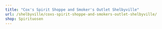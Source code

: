 ```yaml
---
title: "Cox's Spirit Shoppe and Smoker's Outlet Shelbyville"
url: /shelbyville/coxs-spirit-shoppe-and-smokers-outlet-shelbyville/
shop: Spirituosen
---
```


